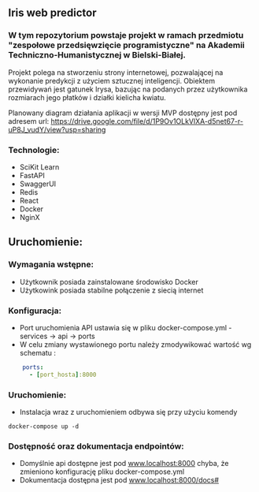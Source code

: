 ## Iris web predictor
### W tym repozytorium powstaje projekt w ramach przedmiotu "zespołowe przedsięwzięcie programistyczne" na Akademii Techniczno-Humanistycznej w Bielski-Białej. 

Projekt polega na stworzeniu strony internetowej, pozwalającej na wykonanie predykcji z użyciem sztucznej inteligencji.
Obiektem przewidywań jest gatunek Irysa, bazując na podanych przez użytkownika rozmiarach jego płatków i działki kielicha kwiatu.

Planowany diagram działania aplikacji w wersji MVP dostępny jest pod adresem url: 
https://drive.google.com/file/d/1P9Ov1OLkVlXA-d5net67-r-uP8J_vudY/view?usp=sharing


### Technologie:

- SciKit Learn
- FastAPI
- SwaggerUI 
- Redis
- React
- Docker
- NginX

## Uruchomienie:
### Wymagania wstępne:
- Użytkownik posiada zainstalowane środowisko Docker
- Użytkowink posiada stabilne połączenie z siecią internet

### Konfiguracja:
- Port uruchomienia API ustawia się w pliku docker-compose.yml - services -> api -> ports
- W celu zmiany wystawionego portu należy zmodywikować wartość wg schematu :
```yaml
    ports:
      - [port_hosta]:8000
```

### Uruchomienie:
- Instalacja wraz z uruchomieniem odbywa się przy użyciu komendy 
```
docker-compose up -d
```

### Dostępność oraz dokumentacja endpointów:
- Domyślnie api dostępne jest pod www.localhost:8000 chyba, że zmieniono konfigurację pliku docker-compose.yml<br>
- Dokumentacja dostępna jest pod www.localhost:8000/docs#